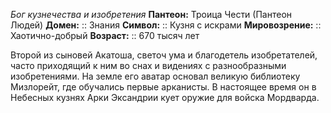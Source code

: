 *Бог кузнечества и изобретения*
**Пантеон:** Троица Чести (Пантеон Людей)
**Домен:** :: Знания
**Символ:**        :: Кузня с искрами
**Мировозрение:**   :: Хаотично-добрый
**Возраст:**     :: 670 тысяч лет

Второй из сыновей Акатоша, светоч ума и благодетель изобретателей, часто приходящий к ним во снах и видениях с разнообразными изобретениями. На земле его аватар основал великую библиотеку Мизлорейт, где обучались первые арканисты. В настоящее время он в Небесных кузнях Арки Эксандрии кует оружие для войска Мордварда.